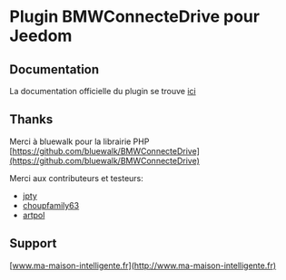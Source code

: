 # Plugin BMWConnecteDrive pour Jeedom #

## Documentation ##

La documentation officielle du plugin se trouve [ici](https://flabadens.github.io/BMWConnectedDrive/fr_FR/)

## Thanks ##

Merci à bluewalk pour la librairie PHP
[https://github.com/bluewalk/BMWConnecteDrive](https://github.com/bluewalk/BMWConnecteDrive)

Merci aux contributeurs et testeurs:
- [jpty](https://github.com/jpty)
- [choupfamily63](https://community.jeedom.com/u/choupfamily63/summary)
- [artpol](https://community.jeedom.com/u/artpol)

## Support ##

[www.ma-maison-intelligente.fr](http://www.ma-maison-intelligente.fr)
